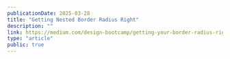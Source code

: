 ```yaml
---
publicationDate: 2025-03-28
title: "Getting Nested Border Radius Right"
description: ""
link: https://medium.com/design-bootcamp/getting-your-border-radius-right-a-simple-trick-for-smooth-nested-containers-f6e0025e8c53
type: "article"
public: true
---
```

